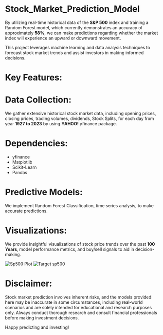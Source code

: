 # Stock_Market_Prediction_Model #
By utilizing real-time historical data of the **S&amp;P 500** index and training a Random Forest model, which currently demonstrates an accuracy of approximately **58%**, we can make predictions regarding whether the market index will experience an upward or downward movement.

This project leverages machine learning and data analysis techniques to forecast stock market trends and assist investors in making informed decisions.

# Key Features: 

# Data Collection:
We gather extensive historical stock market data, including opening prices, closing prices, trading volumes, dividends, Stock Splits, for each day from year **1927 to 2023** by using **YAHOO!** yfinance package.

# Dependencies:
* yfinance
* Matplotlib
* Scikit-Learn
* Pandas

# Predictive Models:
We implement Random Forest Classification, time series analysis, to make accurate predictions.

# Visualizations:
We provide insightful visualizations of stock price trends over the past **100 Years**, model performance metrics, and buy/sell signals to aid in decision-making.

![Sp500 Plot](https://github.com/pratham2879/Stock_Market_Prediction_Model/assets/70205454/119cbd3f-077a-4342-9299-314b6c3c71bf)
![Target sp500](https://github.com/pratham2879/Stock_Market_Prediction_Model/assets/70205454/06944b8a-69ed-4cd1-8ea7-b20c666456ac)

# Disclaimer:

Stock market prediction involves inherent risks, and the models provided here may be inaccurate in some circumstances, including real-world scenarios and are solely intended for educational and research purposes only. Always conduct thorough research and consult financial professionals before making investment decisions.

Happy predicting and investing!
